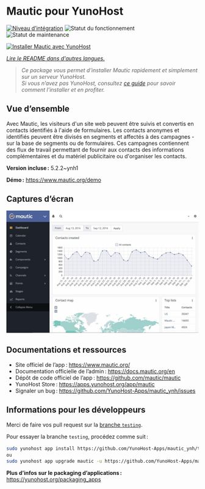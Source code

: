 <!--
Nota bene : ce README est automatiquement généré par <https://github.com/YunoHost/apps/tree/master/tools/readme_generator>
Il NE doit PAS être modifié à la main.
-->

# Mautic pour YunoHost

[![Niveau d’intégration](https://apps.yunohost.org/badge/integration/mautic)](https://ci-apps.yunohost.org/ci/apps/mautic/)
![Statut du fonctionnement](https://apps.yunohost.org/badge/state/mautic)
![Statut de maintenance](https://apps.yunohost.org/badge/maintained/mautic)

[![Installer Mautic avec YunoHost](https://install-app.yunohost.org/install-with-yunohost.svg)](https://install-app.yunohost.org/?app=mautic)

*[Lire le README dans d'autres langues.](./ALL_README.md)*

> *Ce package vous permet d’installer Mautic rapidement et simplement sur un serveur YunoHost.*  
> *Si vous n’avez pas YunoHost, consultez [ce guide](https://yunohost.org/install) pour savoir comment l’installer et en profiter.*

## Vue d’ensemble

Avec Mautic, les visiteurs d'un site web peuvent être suivis et convertis en contacts identifiés à l'aide de formulaires. Les contacts anonymes et identifiés peuvent être divisés en segments et affectés à des campagnes - sur la base de segments ou de formulaires. Ces campagnes contiennent des flux de travail permettant de fournir aux contacts des informations complémentaires et du matériel publicitaire ou d'organiser les contacts.


**Version incluse :** 5.2.2~ynh1

**Démo :** <https://www.mautic.org/demo>

## Captures d’écran

![Capture d’écran de Mautic](./doc/screenshots/mautic-Screenshots.jpg)

## Documentations et ressources

- Site officiel de l’app : <https://www.mautic.org/>
- Documentation officielle de l’admin : <https://docs.mautic.org/en>
- Dépôt de code officiel de l’app : <https://github.com/mautic/mautic>
- YunoHost Store : <https://apps.yunohost.org/app/mautic>
- Signaler un bug : <https://github.com/YunoHost-Apps/mautic_ynh/issues>

## Informations pour les développeurs

Merci de faire vos pull request sur la [branche `testing`](https://github.com/YunoHost-Apps/mautic_ynh/tree/testing).

Pour essayer la branche `testing`, procédez comme suit :

```bash
sudo yunohost app install https://github.com/YunoHost-Apps/mautic_ynh/tree/testing --debug
ou
sudo yunohost app upgrade mautic -u https://github.com/YunoHost-Apps/mautic_ynh/tree/testing --debug
```

**Plus d’infos sur le packaging d’applications :** <https://yunohost.org/packaging_apps>
